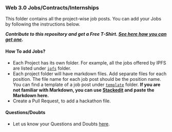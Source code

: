 ### Web 3.0 Jobs/Contracts/Internships

This folder contains all the project-wise job posts. You can add your Jobs by following the instructions below. 

***Contribute to this repository and get a Free T-Shirt. [See here how you can get one]().***

#### How To add Jobs?

- Each Project has its own folder. For example, all the jobs offered by IPFS are listed under [`ipfs`](./ipfs) folder.
- Each project folder will have markdown files. Add separate files for each position. The file name for each job post should be the position name. You can find a template of a job post under [`template`](./template) folder.
**If you are not familiar with Markdown, you can use [Stackedit](https://stackedit.io/app#) and paste the Markdown here.** 
- Create a Pull Request, to add a hackathon file.

#### Questions/Doubts
- Let us know your Questions and Doubts [here](https://github.com/simpleaswater/resources/issues/new).